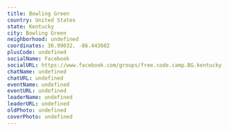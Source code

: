 ```yaml
---
title: Bowling Green
country: United States
state: Kentucky
city: Bowling Green
neighborhood: undefined
coordinates: 36.99032, -86.443602
plusCode: undefined
socialName: Facebook
socialURL: https://www.facebook.com/groups/free.code.camp.BG.kentucky
chatName: undefined
chatURL: undefined
eventName: undefined
eventURL: undefined
leaderName: undefined
leaderURL: undefined
oldPhoto: undefined
coverPhoto: undefined
---
```

